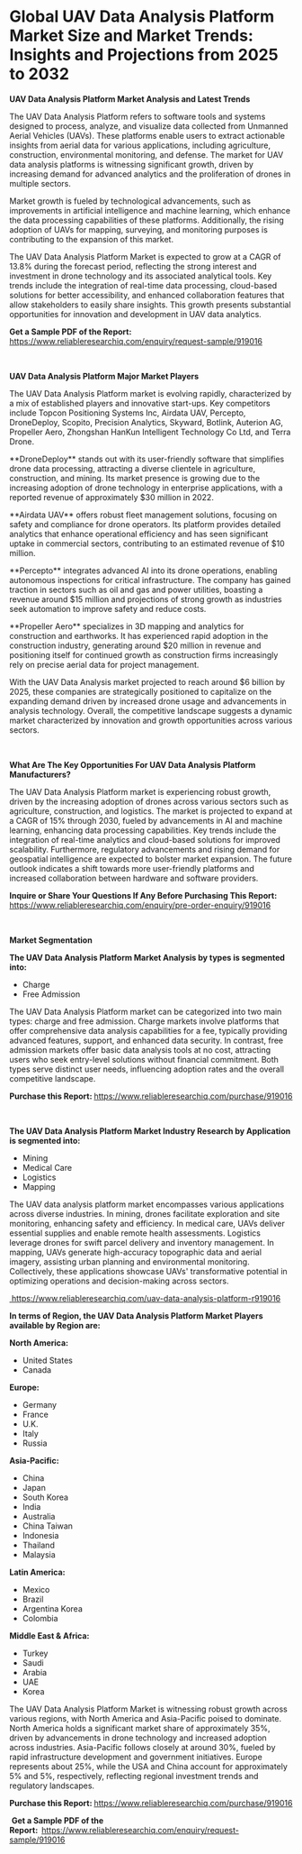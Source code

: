 <p><h1>Global UAV Data Analysis Platform Market Size and Market Trends: Insights and Projections from 2025 to 2032</h1></p><p><strong>UAV Data Analysis Platform Market Analysis and Latest Trends</strong></p>
<p><p>The UAV Data Analysis Platform refers to software tools and systems designed to process, analyze, and visualize data collected from Unmanned Aerial Vehicles (UAVs). These platforms enable users to extract actionable insights from aerial data for various applications, including agriculture, construction, environmental monitoring, and defense. The market for UAV data analysis platforms is witnessing significant growth, driven by increasing demand for advanced analytics and the proliferation of drones in multiple sectors.</p><p>Market growth is fueled by technological advancements, such as improvements in artificial intelligence and machine learning, which enhance the data processing capabilities of these platforms. Additionally, the rising adoption of UAVs for mapping, surveying, and monitoring purposes is contributing to the expansion of this market. </p><p>The UAV Data Analysis Platform Market is expected to grow at a CAGR of 13.8% during the forecast period, reflecting the strong interest and investment in drone technology and its associated analytical tools. Key trends include the integration of real-time data processing, cloud-based solutions for better accessibility, and enhanced collaboration features that allow stakeholders to easily share insights. This growth presents substantial opportunities for innovation and development in UAV data analytics.</p></p>
<p><strong>Get a Sample PDF of the Report:&nbsp;</strong> <a href="https://www.reliableresearchiq.com/enquiry/request-sample/919016?utm_campaign=1137&utm_medium=2&utm_source=Github&utm_content=ia&utm_term=18042025&utm_id=uav-data-analysis-platform">https://www.reliableresearchiq.com/enquiry/request-sample/919016</a></p>
<p>&nbsp;</p>
<p><strong>UAV Data Analysis Platform Major Market Players</strong></p>
<p><p>The UAV Data Analysis Platform market is evolving rapidly, characterized by a mix of established players and innovative start-ups. Key competitors include Topcon Positioning Systems Inc, Airdata UAV, Percepto, DroneDeploy, Scopito, Precision Analytics, Skyward, Botlink, Auterion AG, Propeller Aero, Zhongshan HanKun Intelligent Technology Co Ltd, and Terra Drone.</p><p>**DroneDeploy** stands out with its user-friendly software that simplifies drone data processing, attracting a diverse clientele in agriculture, construction, and mining. Its market presence is growing due to the increasing adoption of drone technology in enterprise applications, with a reported revenue of approximately $30 million in 2022.</p><p>**Airdata UAV** offers robust fleet management solutions, focusing on safety and compliance for drone operators. Its platform provides detailed analytics that enhance operational efficiency and has seen significant uptake in commercial sectors, contributing to an estimated revenue of $10 million.</p><p>**Percepto** integrates advanced AI into its drone operations, enabling autonomous inspections for critical infrastructure. The company has gained traction in sectors such as oil and gas and power utilities, boasting a revenue around $15 million and projections of strong growth as industries seek automation to improve safety and reduce costs.</p><p>**Propeller Aero** specializes in 3D mapping and analytics for construction and earthworks. It has experienced rapid adoption in the construction industry, generating around $20 million in revenue and positioning itself for continued growth as construction firms increasingly rely on precise aerial data for project management.</p><p>With the UAV Data Analysis market projected to reach around $6 billion by 2025, these companies are strategically positioned to capitalize on the expanding demand driven by increased drone usage and advancements in analysis technology. Overall, the competitive landscape suggests a dynamic market characterized by innovation and growth opportunities across various sectors.</p></p>
<p>&nbsp;</p>
<p><strong>What Are The Key Opportunities For UAV Data Analysis Platform Manufacturers?</strong></p>
<p><p>The UAV Data Analysis Platform market is experiencing robust growth, driven by the increasing adoption of drones across various sectors such as agriculture, construction, and logistics. The market is projected to expand at a CAGR of 15% through 2030, fueled by advancements in AI and machine learning, enhancing data processing capabilities. Key trends include the integration of real-time analytics and cloud-based solutions for improved scalability. Furthermore, regulatory advancements and rising demand for geospatial intelligence are expected to bolster market expansion. The future outlook indicates a shift towards more user-friendly platforms and increased collaboration between hardware and software providers.</p></p>
<p><strong>Inquire or Share Your Questions If Any Before Purchasing This Report:</strong> <a href="https://www.reliableresearchiq.com/enquiry/pre-order-enquiry/919016?utm_campaign=1137&utm_medium=2&utm_source=Github&utm_content=ia&utm_term=18042025&utm_id=uav-data-analysis-platform">https://www.reliableresearchiq.com/enquiry/pre-order-enquiry/919016</a></p>
<p>&nbsp;</p>
<p><strong>Market Segmentation</strong></p>
<p><strong>The UAV Data Analysis Platform Market Analysis by types is segmented into:</strong></p>
<p><ul><li>Charge</li><li>Free Admission</li></ul></p>
<p><p>The UAV Data Analysis Platform market can be categorized into two main types: charge and free admission. Charge markets involve platforms that offer comprehensive data analysis capabilities for a fee, typically providing advanced features, support, and enhanced data security. In contrast, free admission markets offer basic data analysis tools at no cost, attracting users who seek entry-level solutions without financial commitment. Both types serve distinct user needs, influencing adoption rates and the overall competitive landscape.</p></p>
<p><strong>Purchase this Report:&nbsp;</strong><a href="https://www.reliableresearchiq.com/purchase/919016?utm_campaign=1137&utm_medium=2&utm_source=Github&utm_content=ia&utm_term=18042025&utm_id=uav-data-analysis-platform">https://www.reliableresearchiq.com/purchase/919016</a></p>
<p>&nbsp;</p>
<p><strong>The UAV Data Analysis Platform Market Industry Research by Application is segmented into:</strong></p>
<p><ul><li>Mining</li><li>Medical Care</li><li>Logistics</li><li>Mapping</li></ul></p>
<p><p>The UAV data analysis platform market encompasses various applications across diverse industries. In mining, drones facilitate exploration and site monitoring, enhancing safety and efficiency. In medical care, UAVs deliver essential supplies and enable remote health assessments. Logistics leverage drones for swift parcel delivery and inventory management. In mapping, UAVs generate high-accuracy topographic data and aerial imagery, assisting urban planning and environmental monitoring. Collectively, these applications showcase UAVs' transformative potential in optimizing operations and decision-making across sectors.</p></p>
<p><a href="https://www.reliableresearchiq.com/uav-data-analysis-platform-r919016?utm_campaign=1137&utm_medium=2&utm_source=Github&utm_content=ia&utm_term=18042025&utm_id=uav-data-analysis-platform">&nbsp;https://www.reliableresearchiq.com/uav-data-analysis-platform-r919016</a></p>
<p><strong>In terms of Region, the UAV Data Analysis Platform Market Players available by Region are:</strong></p>
<p>
    <p> <strong> North America: </strong>
        <ul>
            <li>United States</li>
            <li>Canada</li>
        </ul>
        </p> 
    <p> <strong> Europe: </strong>
        <ul>
            <li>Germany</li>
            <li>France</li>
            <li>U.K.</li>
            <li>Italy</li>
            <li>Russia</li>
        </ul>
        </p> 
    <p> <strong> Asia-Pacific: </strong>
        <ul>
            <li>China</li>
            <li>Japan</li>
            <li>South Korea</li>
            <li>India</li>
            <li>Australia</li>
            <li>China Taiwan</li>
            <li>Indonesia</li>
            <li>Thailand</li>
            <li>Malaysia</li>
        </ul>
        </p> 
    <p> <strong> Latin America: </strong>
        <ul>
            <li>Mexico</li>
            <li>Brazil</li>
            <li>Argentina Korea</li>
            <li>Colombia</li>
        </ul>
        </p> 
    <p> <strong> Middle East & Africa: </strong>
        <ul>
            <li>Turkey</li>
            <li>Saudi</li>
            <li>Arabia</li>
            <li>UAE</li>
            <li>Korea</li>
        </ul>
    </p>
    </p>
<p><p>The UAV Data Analysis Platform Market is witnessing robust growth across various regions, with North America and Asia-Pacific poised to dominate. North America holds a significant market share of approximately 35%, driven by advancements in drone technology and increased adoption across industries. Asia-Pacific follows closely at around 30%, fueled by rapid infrastructure development and government initiatives. Europe represents about 25%, while the USA and China account for approximately 5% and 5%, respectively, reflecting regional investment trends and regulatory landscapes.</p></p>
<p><strong>Purchase this Report: </strong><a href="https://www.reliableresearchiq.com/purchase/919016?utm_campaign=1137&utm_medium=2&utm_source=Github&utm_content=ia&utm_term=18042025&utm_id=uav-data-analysis-platform">https://www.reliableresearchiq.com/purchase/919016</a></p>
<p>&nbsp;<strong>Get a Sample PDF of the Report:&nbsp;&nbsp;</strong><a href="https://www.reliableresearchiq.com/enquiry/request-sample/919016?utm_campaign=1137&utm_medium=2&utm_source=Github&utm_content=ia&utm_term=18042025&utm_id=uav-data-analysis-platform">https://www.reliableresearchiq.com/enquiry/request-sample/919016</a></p>
<p><strong></strong></p>
<p><p></p><p></p><p></p></p>